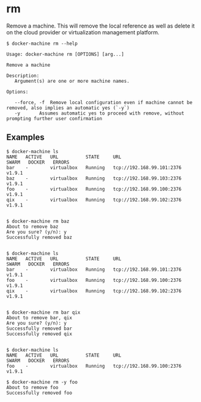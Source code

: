 <!--[metadata]>
+++
title = "rm"
description = "Remove a machine."
keywords = ["machine, rm, subcommand"]
[menu.main]
identifier="machine.rm"
parent="smn_machine_subcmds"
+++
<![end-metadata]-->

# rm

Remove a machine. This will remove the local reference as well as delete it
on the cloud provider or virtualization management platform.

    $ docker-machine rm --help

    Usage: docker-machine rm [OPTIONS] [arg...]

    Remove a machine

    Description:
       Argument(s) are one or more machine names.

    Options:

       --force, -f	Remove local configuration even if machine cannot be removed, also implies an automatic yes (`-y`)
       -y		Assumes automatic yes to proceed with remove, without prompting further user confirmation

## Examples

    $ docker-machine ls
    NAME   ACTIVE   URL          STATE     URL                         SWARM   DOCKER   ERRORS
    bar    -        virtualbox   Running   tcp://192.168.99.101:2376           v1.9.1
    baz    -        virtualbox   Running   tcp://192.168.99.103:2376           v1.9.1
    foo    -        virtualbox   Running   tcp://192.168.99.100:2376           v1.9.1
    qix    -        virtualbox   Running   tcp://192.168.99.102:2376           v1.9.1


    $ docker-machine rm baz
    About to remove baz
    Are you sure? (y/n): y
    Successfully removed baz


    $ docker-machine ls
    NAME   ACTIVE   URL          STATE     URL                         SWARM   DOCKER   ERRORS
    bar    -        virtualbox   Running   tcp://192.168.99.101:2376           v1.9.1
    foo    -        virtualbox   Running   tcp://192.168.99.100:2376           v1.9.1
    qix    -        virtualbox   Running   tcp://192.168.99.102:2376           v1.9.1


    $ docker-machine rm bar qix
    About to remove bar, qix
    Are you sure? (y/n): y
    Successfully removed bar
    Successfully removed qix


    $ docker-machine ls
    NAME   ACTIVE   URL          STATE     URL                         SWARM   DOCKER   ERRORS
    foo    -        virtualbox   Running   tcp://192.168.99.100:2376           v1.9.1

    $ docker-machine rm -y foo
    About to remove foo
    Successfully removed foo
